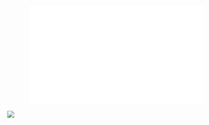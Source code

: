 <p align="center"><a href="https://www.deeganalding.com" target="_blank"><img src="https://github.com/DeeganAlding/DeeganAlding/blob/master/deeganalding.gif?raw=true" width="80%"></a></p>

![](https://komarev.com/ghpvc/?username=deeganaldinge&color=brightgreen)
